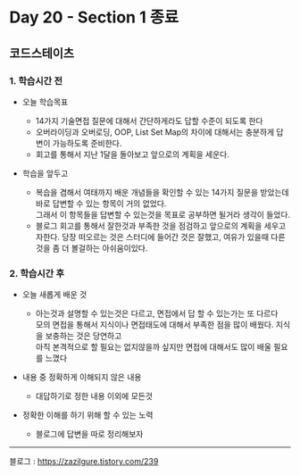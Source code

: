 # Day 20 - Section 1 종료

## 코드스테이츠

### 1. 학습시간 전
* 오늘 학습목표

    * 14가지 기술면접 질문에 대해서 간단하게라도 답할 수준이 되도록 한다
    * 오버라이딩과 오버로딩, OOP, List Set Map의 차이에 대해서는 충분하게 답변이 가능하도록 준비한다.
    * 회고를 통해서 지난 1달을 돌아보고 앞으로의 계획을 세운다.
* 학습을 앞두고

    * 복습을 겸해서 여태까지 배운 개념들을 확인할 수 있는 14가지 질문을 받았는데 바로 답변할 수 있는 항목이 거의 없었다.  
    그래서 이 항목들을 답변할 수 있는것을 목표로 공부하면 될거라 생각이 들었다.  
    * 블로그 회고를 통해서 잘한것과 부족한 것을 점검하고 앞으로의 계획을 세우고자한다. 당장 떠오르는 것은 스터디에 들어간 것은 잘했고, 여유가 있을때 다른것을 좀 더 볼걸하는 아쉬움이있다.
### 2. 학습시간 후
* 오늘 새롭게 배운 것

    * 아는것과 설명할 수 있는것은 다르고, 면접에서 답 할 수 있는가는 또 다르다  
    모의 면접을 통해서 지식이나 면접태도에 대해서 부족한 점을 많이 배웠다. 지식을 보충하는 것은 당연하고  
    아직 본격적으로 할 필요는 없지않을까 싶지만 면접에 대해서도 많이 배울 필요를 느꼈다
* 내용 중 정확하게 이해되지 않은 내용

    * 대답하기로 정한 내용 이외에 모든것
* 정확한 이해를 하기 위해 할 수 있는 노력

    * 블로그에 답변을 따로 정리해보자

---
블로그 : https://zazilgure.tistory.com/239